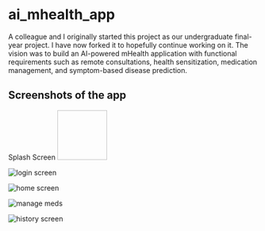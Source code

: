 # ai_mhealth_app

A colleague and I originally started this project as our undergraduate final-year project. I have now forked it to hopefully continue working on it. The vision was to build an AI-powered mHealth application with functional requirements such as remote consultations, health sensitization, medication management, and symptom-based disease prediction.

## Screenshots of the app
Splash Screen 
  <img scr="https://github.com/Kataali/ai-mhealth/blob/master/screenshots/splash.jpg" width="100" height="100"/>

![login screen](/screenshots/login.jpg)

![home screen](/screenshots/home.jpg)

![manage meds](/screenshots/medications.jpg)

![history screen](/screenshots/history.jpg)




